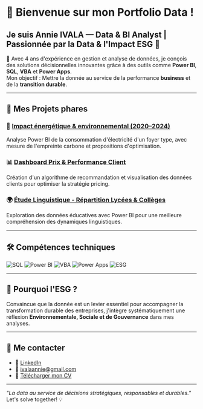 # 👋 Bienvenue sur mon Portfolio Data !

## Je suis Annie IVALA — Data & BI Analyst | Passionnée par la Data & l'Impact ESG 🌱

🎯 Avec 4 ans d'expérience en gestion et analyse de données, je conçois des solutions décisionnelles innovantes grâce à des outils comme **Power BI**, **SQL**, **VBA** et **Power Apps**.  
Mon objectif : Mettre la donnée au service de la performance **business** et de la **transition durable**.

---

## 🚀 **Mes Projets phares**

### 🔋 [Impact énergétique & environnemental (2020–2024)](lien_vers_repo)
Analyse Power BI de la consommation d'électricité d'un foyer type, avec mesure de l'empreinte carbone et propositions d'optimisation.

### 📊 [Dashboard Prix & Performance Client](lien_vers_repo)
Création d'un algorithme de recommandation et visualisation des données clients pour optimiser la stratégie pricing.

### 🌍 [Étude Linguistique - Répartition Lycées & Collèges](lien_vers_repo)
Exploration des données éducatives avec Power BI pour une meilleure compréhension des dynamiques linguistiques.

---

## 🛠️ **Compétences techniques**

![SQL](https://img.shields.io/badge/SQL-Data-blue)
![Power BI](https://img.shields.io/badge/PowerBI-Visualization-yellow)
![VBA](https://img.shields.io/badge/VBA-Automation-green)
![Power Apps](https://img.shields.io/badge/PowerApps-LowCode-purple)
![ESG](https://img.shields.io/badge/ESG-Impact-brightgreen)



---

## 🌱 **Pourquoi l'ESG ?**
Convaincue que la donnée est un levier essentiel pour accompagner la transformation durable des entreprises, j'intègre systématiquement une réflexion **Environnementale, Sociale et de Gouvernance** dans mes analyses.

---

## 📎 **Me contacter**

- 🔗 [LinkedIn](https://www.linkedin.com/in/annie-ivala)
- 📧 ivalaannie@gmail.com
- 📂 [Télécharger mon CV](lien_vers_ton_CV_en_ligne)

---

_"La data au service de décisions stratégiques, responsables et durables."_  
Let's solve together! 💡
